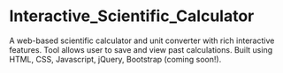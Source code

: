 # Interactive_Scientific_Calculator
A web-based scientific calculator and unit converter with rich interactive features. Tool allows user to save and view past calculations. Built using HTML, CSS, Javascript, jQuery, Bootstrap (coming soon!).
